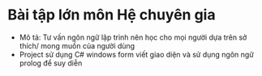 # Bài tập lớn môn Hệ chuyên gia
* Mô tả: Tư vấn ngôn ngữ lập trình nên học cho mọi người dựa trên sở thích/ mong muốn của người dùng
* Project sử dụng C# windows form viết giao diện và sử dụng ngôn ngữ prolog để suy diễn
